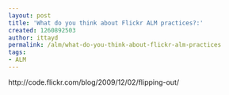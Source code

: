```yaml
---
layout: post
title: 'What do you think about Flickr ALM practices?:'
created: 1260892503
author: ittayd
permalink: /alm/what-do-you-think-about-flickr-alm-practices
tags:
- ALM
---
```

<p>http://code.flickr.com/blog/2009/12/02/flipping-out/</p>
